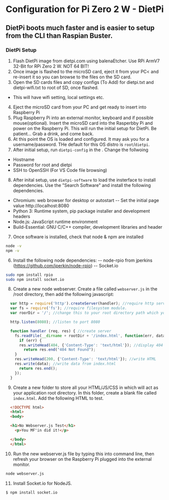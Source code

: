 # Configuration for Pi Zero 2 W - DietPi

## DietPi boots much faster and is easier to setup from the CLI than Raspian Buster. 

### DietPi Setup
1. Flash DietPi image from dietpi.com using balenaEtcher. Use RPi ArmV7 32-Bit for RPi Zero 2 W. NOT 64 BIT!
2. Once image is flashed to the microSD card, eject it from your PC< and re-insert it so you can browse to the files on the SD card. 
3. Open the SD cards files and copy configs (To Add) for dietpi.txt and dietpi-wifi.txt to root of SD, once flashed.
  - This will have wifi setting, local settings etc.
4. Eject the microSD card from your PC and get ready to insert into Raspberry Pi
5. Plug Raspberry Pi into an external monitor, keyboard and if possible mouse(optional). Insert the microSD card into the Rasperbby Pi and power on the Raspberry Pi. This will run the initial setup for DietPi. Be patient... Grab a drink, and come back.
6. At this point the OS is loaded and configured. It may ask you for a username/password. THe default for this OS distro is ```root```/```dietpi```.
7. After initial setup, run ```dietpi-config``` in the . Change the follwoing
  - Hostname
  - Password for root and dietpi
  - SSH to OpenSSH (For VS Code file browsing)
8. After inital setup, use ```dietpi-software``` to load the insterface to install dependencies. Use the "Search Software" and install the following dependencies.
  - Chromium: web browser for desktop or autostart
      -- Set the initial page value http://localhost:8080 
  - Python 3: Runtime system, pip package installer and development headers
  - Node.js: JavaScript runtime environment
  - Build-Essential: GNU C/C++ compiler, development libraries and header
7. Once software is installed, check that node & npm are installed
  ```bash
  node -v
  npm -v
  ```
6. Install the following node dependencies:
    -- node-rpio from jperkins (https://github.com/jperkin/node-rpio)
    -- Socket.io
  ```bash
  sudo npm install rpio
  sudo npm install socket.io
  ```
8. Create a new node webserver. Create a file called ```webserver.js``` in the /root directory, then add the following javascript:
  ```js
    var http = require('http').createServer(handler); //require http server, and create server with function handler().
    var fs = require('fs'); //require filesystem module.
    var roorDir = '/'; //change this to your root directory path which you will place your files in, in the next step.

    http.listen(8080); //listen to port 8080

    function handler (req, res) { //create server
      fs.readFile(__dirname + rootDir + '/index.html', function(err, data) { //read file index.html in rootDir folder.
        if (err) {
        res.writeHead(404, {'Content-Type': 'text/html'}); //display 404 on error
          return res.end("404 Not Found");
      }
      res.writeHead(200, {'Content-Type': 'text/html'}); //write HTML
      res.write(data); //write data from index.html
        return res.end();
      });
    }
  ```
 9. Create a new folder to store all your HTML/JS/CSS in which will act as your application root directory. In this folder, create a blank file called ```index.html```. Add the following HTML to test.
  ```html
    <!DOCTYPE html>
    <html>
    <body>

    <h1>No Webserver.js Test</h1>
      <p>You MF'in did it!</p>

    </body>
    </html>
  ```
10. Run the new webserver.js file by typing this into command line, then refresh your browser on the Raspberry Pi plugged into the external monitor.
  ```bash
  node webserver.js
  ```
11. Install Socket.io for NodeJS.
```bash
$ npm install socket.io
```
